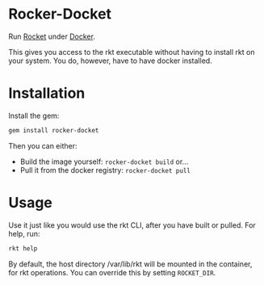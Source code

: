 # Rocker-Docket

Run [Rocket](https://github.com/coreos/rocket) under [Docker](https://github.com/docker/docker).

This gives you access to the rkt executable without having to install rkt on your system.
You do, however, have to have docker installed.

# Installation

Install the gem:
```bash
gem install rocker-docket
```

Then you can either:
  * Build the image yourself: ```rocker-docket build``` or...
  * Pull it from the docker registry: ```rocker-docket pull```

# Usage
Use it just like you would use the rkt CLI, after you have built or pulled. For help, run:
```bash
rkt help
```

By default, the host directory /var/lib/rkt will be mounted in the container, for rkt 
operations. You can override this by setting ```ROCKET_DIR```. 
